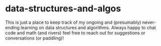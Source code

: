 # data-structures-and-algos
 This is just a place to keep track of my ongoing and (presumably) never-ending learning on data structures and algorithms. Always happy to chat code and math (and rivers) feel free to reach out for suggestions or conversations (or paddling)!  